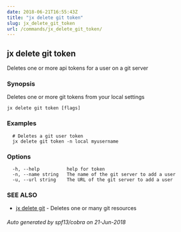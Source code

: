 ```yaml
---
date: 2018-06-21T16:55:43Z
title: "jx delete git token"
slug: jx_delete_git_token
url: /commands/jx_delete_git_token/
---
```

## jx delete git token

Deletes one or more api tokens for a user on a git server

### Synopsis

Deletes one or more git tokens from your local settings

```
jx delete git token [flags]
```

### Examples

```
  # Deletes a git user token
  jx delete git token -n local myusername
```

### Options

```
  -h, --help          help for token
  -n, --name string   The name of the git server to add a user
  -u, --url string    The URL of the git server to add a user
```

### SEE ALSO

* [jx delete git](/commands/jx_delete_git/)	 - Deletes one or many git resources

###### Auto generated by spf13/cobra on 21-Jun-2018
